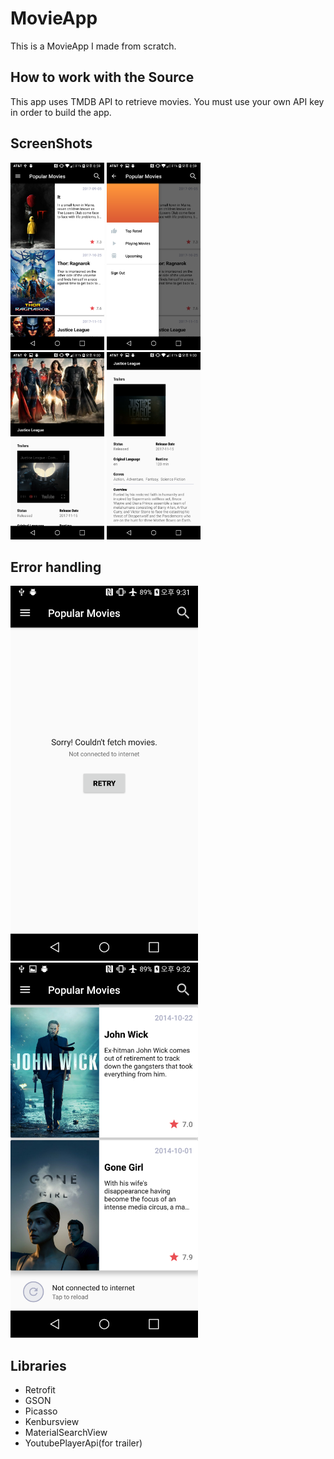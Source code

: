 # MovieApp

This is a MovieApp I made from scratch.

## How to work with the Source

This app uses TMDB API to retrieve movies. You must use your own API key in order to build the app. 

## ScreenShots

<img src="main.png" width="150"> <img src="Navigation.png" width="150"> <br/>
<img src="detail1.png" width="150"> <img src="detail2.png" width="150">

## Error handling

<img src="error1.png" width="300"> <img src="error2.png" width="300">

## Libraries
<ul>
  <li>Retrofit</li>
  <li>GSON</li>
  <li>Picasso</li>
  <li>Kenbursview</li>
  <li>MaterialSearchView</li>
  <li>YoutubePlayerApi(for trailer)</li>
</ul>


